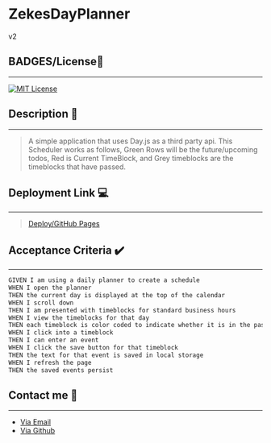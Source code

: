 # ZekesDayPlanner

v2

## BADGES/License🔖

---

[![MIT License](https://img.shields.io/badge/License-MIT%20License-orange)](https://opensource.org/license/mit/)

## Description 📖

---

> A simple application that uses Day.js as a third party api. This Scheduler works as follows, Green Rows will be the future/upcoming todos, Red is Current TimeBlock, and Grey timeblocks are the timeblocks that have passed.

## Deployment Link 💻

---

> [Deploy/GitHub Pages](https://drive.google.com/file/d/1En47Fp2TYrPaxwjore71CXn1QBJBi1u7/view)

## Acceptance Criteria ✔️

---

```md
GIVEN I am using a daily planner to create a schedule
WHEN I open the planner
THEN the current day is displayed at the top of the calendar
WHEN I scroll down
THEN I am presented with timeblocks for standard business hours
WHEN I view the timeblocks for that day
THEN each timeblock is color coded to indicate whether it is in the past, present, or future
WHEN I click into a timeblock
THEN I can enter an event
WHEN I click the save button for that timeblock
THEN the text for that event is saved in local storage
WHEN I refresh the page
THEN the saved events persist
```

## Contact me 📇

---

- [Via Email](mailto:franciaexequiel@hotmail.ca)
- [Via Github](https://github.com/Tweakiel)
